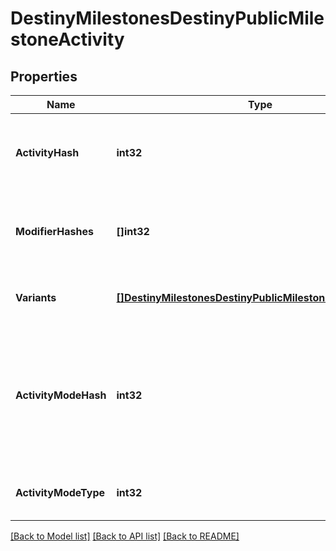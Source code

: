 # DestinyMilestonesDestinyPublicMilestoneActivity

## Properties
Name | Type | Description | Notes
------------ | ------------- | ------------- | -------------
**ActivityHash** | **int32** | The hash identifier of the activity that&#39;s been chosen to be considered the canonical \&quot;conceptual\&quot; activity definition. This may have many variants, defined herein. | [optional] 
**ModifierHashes** | **[]int32** | The activity may have 0-to-many modifiers: if it does, this will contain the hashes to the DestinyActivityModifierDefinition that defines the modifier being applied. | [optional] 
**Variants** | [**[]DestinyMilestonesDestinyPublicMilestoneActivityVariant**](Destiny.Milestones.DestinyPublicMilestoneActivityVariant.md) | Every relevant variation of this conceptual activity, including the conceptual activity itself, have variants defined here. | [optional] 
**ActivityModeHash** | **int32** | The hash identifier of the most specific Activity Mode under which this activity is played. This is useful for situations where the activity in question is - for instance - a PVP map, but it&#39;s not clear what mode the PVP map is being played under. If it&#39;s a playlist, this will be less specific: but hopefully useful in some way. | [optional] 
**ActivityModeType** | **int32** | The enumeration equivalent of the most specific Activity Mode under which this activity is played. | [optional] 

[[Back to Model list]](../README.md#documentation-for-models) [[Back to API list]](../README.md#documentation-for-api-endpoints) [[Back to README]](../README.md)


